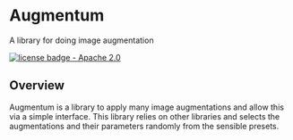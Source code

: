 # Augmentum
A library for doing image augmentation

[![license badge - Apache 2.0](https://img.shields.io/badge/license-Apache--2.0-brightgreen)](./LICENSE)

## Overview
Augmentum is a library to apply many image augmentations and allow this via a simple interface. This library relies on other libraries and selects the augmentations and their parameters randomly from the sensible presets.
